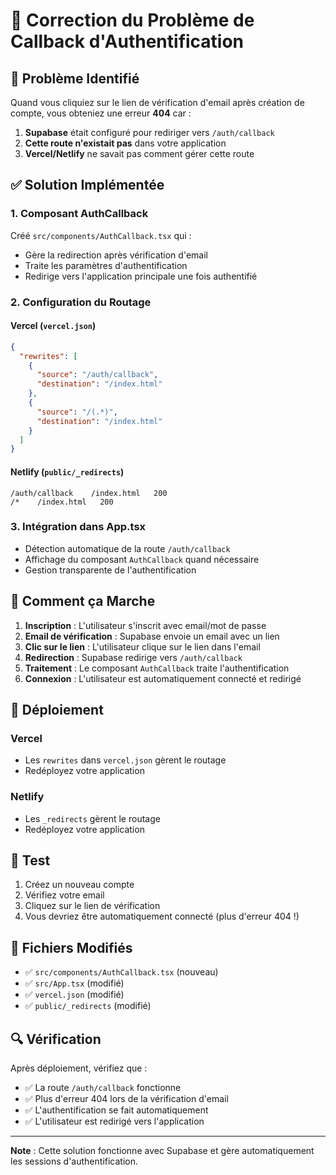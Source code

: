 # 🔐 Correction du Problème de Callback d'Authentification

## 🚨 Problème Identifié

Quand vous cliquiez sur le lien de vérification d'email après création de compte, vous obteniez une erreur **404** car :

1. **Supabase** était configuré pour rediriger vers `/auth/callback`
2. **Cette route n'existait pas** dans votre application
3. **Vercel/Netlify** ne savait pas comment gérer cette route

## ✅ Solution Implémentée

### 1. Composant AuthCallback

Créé `src/components/AuthCallback.tsx` qui :

- Gère la redirection après vérification d'email
- Traite les paramètres d'authentification
- Redirige vers l'application principale une fois authentifié

### 2. Configuration du Routage

#### Vercel (`vercel.json`)

```json
{
  "rewrites": [
    {
      "source": "/auth/callback",
      "destination": "/index.html"
    },
    {
      "source": "/(.*)",
      "destination": "/index.html"
    }
  ]
}
```

#### Netlify (`public/_redirects`)

```
/auth/callback    /index.html   200
/*    /index.html   200
```

### 3. Intégration dans App.tsx

- Détection automatique de la route `/auth/callback`
- Affichage du composant `AuthCallback` quand nécessaire
- Gestion transparente de l'authentification

## 🔧 Comment ça Marche

1. **Inscription** : L'utilisateur s'inscrit avec email/mot de passe
2. **Email de vérification** : Supabase envoie un email avec un lien
3. **Clic sur le lien** : L'utilisateur clique sur le lien dans l'email
4. **Redirection** : Supabase redirige vers `/auth/callback`
5. **Traitement** : Le composant `AuthCallback` traite l'authentification
6. **Connexion** : L'utilisateur est automatiquement connecté et redirigé

## 🚀 Déploiement

### Vercel

- Les `rewrites` dans `vercel.json` gèrent le routage
- Redéployez votre application

### Netlify

- Les `_redirects` gèrent le routage
- Redéployez votre application

## 🧪 Test

1. Créez un nouveau compte
2. Vérifiez votre email
3. Cliquez sur le lien de vérification
4. Vous devriez être automatiquement connecté (plus d'erreur 404 !)

## 📝 Fichiers Modifiés

- ✅ `src/components/AuthCallback.tsx` (nouveau)
- ✅ `src/App.tsx` (modifié)
- ✅ `vercel.json` (modifié)
- ✅ `public/_redirects` (modifié)

## 🔍 Vérification

Après déploiement, vérifiez que :

- ✅ La route `/auth/callback` fonctionne
- ✅ Plus d'erreur 404 lors de la vérification d'email
- ✅ L'authentification se fait automatiquement
- ✅ L'utilisateur est redirigé vers l'application

---

**Note** : Cette solution fonctionne avec Supabase et gère automatiquement les sessions d'authentification.
